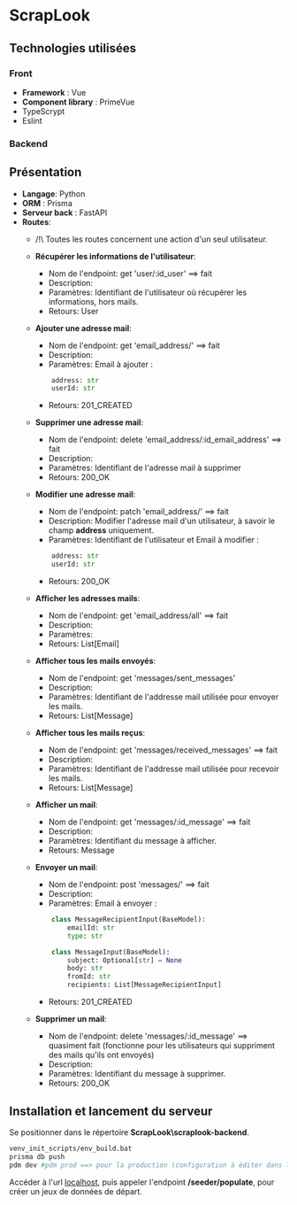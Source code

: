 # ScrapLook

## Technologies utilisées 

### Front

- **Framework** : Vue
- **Component library** : PrimeVue
- TypeScrypt
- Eslint

### Backend

## Présentation

- **Langage**: Python
- **ORM** : Prisma
- **Serveur back** : FastAPI
- **Routes**: 
    - /!\ Toutes les routes concernent une action d'un seul utilisateur.

    - **Récupérer les informations de l'utilisateur**:
        - Nom de l'endpoint: get 'user/:id_user' ==> fait
        - Description:
        - Paramètres: Identifiant de l'utilisateur où récupérer les informations, hors mails.
        - Retours: User

    - **Ajouter une adresse mail**: 
        - Nom de l'endpoint: get 'email_address/' ==> fait
        - Description:
        - Paramètres: Email à ajouter :
        ```py
            address: str
            userId: str
        ```
        - Retours: 201_CREATED

    - **Supprimer une adresse mail**:
        - Nom de l'endpoint: delete 'email_address/:id_email_address' ==> fait
        - Description: 
        - Paramètres: Identifiant de l'adresse mail à supprimer
        - Retours: 200_OK

    - **Modifier une adresse mail**:
        - Nom de l'endpoint: patch 'email_address/' ==> fait
        - Description: Modifier l'adresse mail d'un utilisateur, à savoir le champ **address** uniquement.
        - Paramètres: Identifiant de l'utilisateur et Email à modifier :
        ```py
            address: str
            userId: str
        ```
        - Retours: 200_OK

    - **Afficher les adresses mails**:
        - Nom de l'endpoint: get 'email_address/all' ==> fait
        - Description: 
        - Paramètres: 
        - Retours: List[Email]

    - **Afficher tous les mails envoyés**:
        - Nom de l'endpoint: get 'messages/sent_messages'
        - Description: 
        - Paramètres: Identifiant de l'addresse mail utilisée pour envoyer les mails.
        - Retours: List[Message]

    - **Afficher tous les mails reçus**:
        - Nom de l'endpoint: get 'messages/received_messages' ==> fait
        - Description: 
        - Paramètres: Identifiant de l'addresse mail utilisée pour recevoir les mails.
        - Retours:  List[Message]

    - **Afficher un mail**:
        - Nom de l'endpoint: get 'messages/:id_message' ==> fait
        - Description: 
        - Paramètres: Identifiant du message à afficher.
        - Retours: Message

    - **Envoyer un mail**:
        - Nom de l'endpoint: post 'messages/' ==> fait
        - Description: 
        - Paramètres: Email à envoyer :
        ```py
            class MessageRecipientInput(BaseModel):
                emailId: str
                type: str

            class MessageInput(BaseModel):
                subject: Optional[str] = None
                body: str
                fromId: str
                recipients: List[MessageRecipientInput]
        ```
        - Retours: 201_CREATED

    - **Supprimer un mail**:
        - Nom de l'endpoint: delete 'messages/:id_message' ==> quasiment fait (fonctionne pour les utilisateurs qui suppriment des mails qu'ils ont envoyés)
        - Description: 
        - Paramètres: Identifiant du message à supprimer.
        - Retours: 200_OK

## Installation et lancement du serveur

Se positionner dans le répertoire **ScrapLook\scraplook-backend**.

```bash
venv_init_scripts/env_build.bat
prisma db push
pdm dev #pdm prod ==> pour la production (configuration à éditer dans le fichier 'pyproject.toml')
```

Accéder à l'url <a href="http://127.0.0.1:8000/docs">localhost</a>, puis appeler l'endpoint **/seeder/populate**, pour créer un jeux de données de départ.
